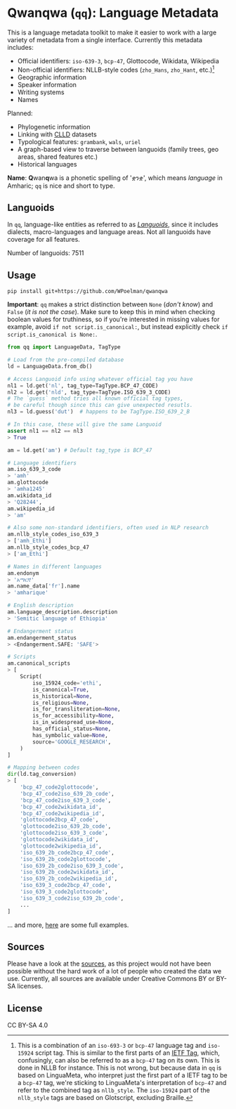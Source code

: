 # Qwanqwa (`qq`): Language Metadata
This is a language metadata toolkit to make it easier to work with a large variety of metadata from a single interface.
Currently this metadata includes:

* Official identifiers: `iso-639-3`, `bcp-47`, Glottocode, Wikidata, Wikipedia
* Non-official identifiers: NLLB-style codes (`zho_Hans`, `zho_Hant`, etc.)[^1]
* Geographic information
* Speaker information
* Writing systems
* Names

Planned:
* Phylogenetic information
* Linking with [CLLD](https://github.com/clld) datasets
* Typological features: `grambank`, `wals`, `uriel`
* A graph-based view to traverse between languoids (family trees, geo areas, shared features etc.)
* Historical languages

**Name**: **Q**wan**q**wa is a phonetic spelling of 'ቋንቋ', which means *language* in Amharic; `qq` is nice and short to type.

## Languoids
In `qq`, language-like entities as referred to as [*Languoids*](http://www.glottopedia.de/index.php/Languoid), since it includes dialects, macro-languages and language areas.
Not all languoids have coverage for all features.

Number of languoids: 7511


## Usage
```
pip install git+https://github.com/WPoelman/qwanqwa
```

**Important**: `qq` makes a strict distinction between `None` (*don't know*) and `False` (*it is not the case*). Make sure to keep this in mind when checking boolean values for truthiness, so if you're interested in missing values for example, avoid `if not script.is_canonical:`, but instead explicitly check `if script.is_canonical is None:`.

```python
from qq import LanguageData, TagType

# Load from the pre-compiled database
ld = LanguageData.from_db()

# Access Languoid info using whatever official tag you have
nl1 = ld.get('nl', tag_type=TagType.BCP_47_CODE)
nl2 = ld.get('nld', tag_type=TagType.ISO_639_3_CODE)
# The `guess` method tries all known official tag types,
# be careful though since this can give unexpected resutls.
nl3 = ld.guess('dut')  # happens to be TagType.ISO_639_2_B

# In this case, these will give the same Languoid
assert nl1 == nl2 == nl3
> True

am = ld.get('am') # Default tag_type is BCP_47

# Language identifiers
am.iso_639_3_code
> 'amh'
am.glottocode
> 'amha1245'
am.wikidata_id
> 'Q28244',
am.wikipedia_id
> 'am'

# Also some non-standard identifiers, often used in NLP research
am.nllb_style_codes_iso_639_3
> ['amh_Ethi']
am.nllb_style_codes_bcp_47
> ['am_Ethi']

# Names in different languages
am.endonym
> 'አማርኛ'
am.name_data['fr'].name
> 'amharique'

# English description
am.language_description.description
> 'Semitic language of Ethiopia'

# Endangerment status
am.endangerment_status
> <Endangerment.SAFE: 'SAFE'>

# Scripts
am.canonical_scripts
> [
    Script(
        iso_15924_code='ethi',
        is_canonical=True,
        is_historical=None,
        is_religious=None,
        is_for_transliteration=None,
        is_for_accessibility=None,
        is_in_widespread_use=None,
        has_official_status=None,
        has_symbolic_value=None,
        source='GOOGLE_RESEARCH',
    )
]

# Mapping between codes
dir(ld.tag_conversion)
> [
    'bcp_47_code2glottocode',
    'bcp_47_code2iso_639_2b_code',
    'bcp_47_code2iso_639_3_code',
    'bcp_47_code2wikidata_id',
    'bcp_47_code2wikipedia_id',
    'glottocode2bcp_47_code',
    'glottocode2iso_639_2b_code',
    'glottocode2iso_639_3_code',
    'glottocode2wikidata_id',
    'glottocode2wikipedia_id',
    'iso_639_2b_code2bcp_47_code',
    'iso_639_2b_code2glottocode',
    'iso_639_2b_code2iso_639_3_code',
    'iso_639_2b_code2wikidata_id',
    'iso_639_2b_code2wikipedia_id',
    'iso_639_3_code2bcp_47_code',
    'iso_639_3_code2glottocode',
    'iso_639_3_code2iso_639_2b_code',
    ...
]
```

... and more, [here](docs/example.md) are some full examples.

[^1]: This is a combination of an `iso-693-3` or `bcp-47` language tag and `iso-15924` script tag. This is similar to the first parts of an [IETF Tag](https://en.wikipedia.org/wiki/IETF_language_tag), which, confusingly, can also be referred to as a `bcp-47` tag on its own. This is done in NLLB for instance. This is not wrong, but because data in `qq` is based on LinguaMeta, who interpret just the first part of a IETF tag to be a `bcp-47` tag, we're sticking to  LinguaMeta's interpretation of `bcp-47` and refer to the combined tag as `nllb_style`. The `iso-15924` part of the `nllb_style` tags are based on Glotscript, excluding Braille.

## Sources
Please have a look at the [sources](docs/sources.md), as this project would not have been possible without the hard work of a lot of people who created the data we use.
Currently, all sources are available under Creative Commons BY or BY-SA licenses.

## License
CC BY-SA 4.0
